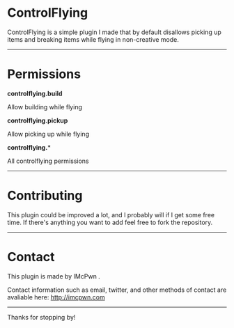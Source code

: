 ControlFlying
===================

ControlFlying is a simple plugin I made that by default disallows picking up items and breaking items 
while flying in non-creative mode.

----------

Permissions
===================

**controlflying.build**

Allow building while flying

**controlflying.pickup**

Allow picking up while flying

**controlflying.***

All controlflying permissions

----------

Contributing
===================
This plugin could be improved a lot, and I probably will if I get some free time. 
If there's anything you want to add feel free to fork the repository.

----------


Contact
===================
This plugin is made by IMcPwn .

Contact information such as email, twitter, and other methods of contact are avaliable here: http://imcpwn.com

----------


Thanks for stopping by!